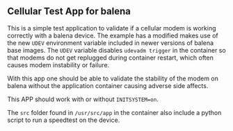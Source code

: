 ## Cellular Test App for balena

This is a simple test application to validate if a cellular modem is working correctly with a balena device. The example has a modified makes use of the new `UDEV` environment variable included in newer versions of balena base images. The `UDEV` variable disables `udevadm trigger` in the container so that modems do not get replugged during container restart, which often causes modem instability or failure.

With this app one should be able to validate the stability of the modem on balena without the application container causing adverse side affects.

This APP should work with or without `INITSYSTEM=on`.

The `src` folder found in `/usr/src/app` in the container also include a python script to run a speedtest on the device.
